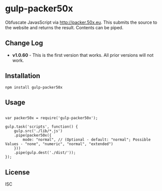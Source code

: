 # gulp-packer50x

Obfuscate JavasScript via http://packer.50x.eu. This submits the source to the website and returns the result. Contents can be piped.

## Change Log
* **v1.0.60** - This is the first version that works. All prior versions will not work.

## Installation
    npm install gulp-packer50x

## Usage
<pre><code>
var packer50x = require('gulp-packer50x');

gulp.task('scripts', function() {
    gulp.src('./lib/*.js')
    .pipe(packer50x({
        mode: "normal", // (Optional - default: "normal"; Possible Values - "none", "numeric", "normal", "extended")
    }))
    .pipe(gulp.dest('./dist/'));
});
</code></pre>

## License

ISC
